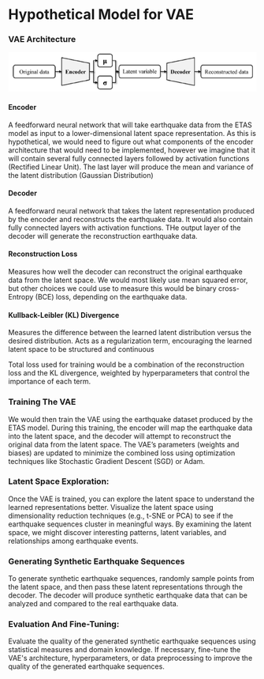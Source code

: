 # Hypothetical Model for VAE

### VAE Architecture

![VAE Architecture Model](vae_model.png)

#### Encoder
A feedforward neural network that will take earthquake data from the ETAS model as input to a lower-dimensional latent space representation. As this is hypothetical, we would need to figure out what components of the encoder architecture that would need to be implemented, however we imagine that it will contain several fully connected layers followed by activation functions (Rectified Linear Unit). The last layer will produce the mean and variance of the latent distribution (Gaussian Distribution)

#### Decoder
A feedforward neural network that takes the latent representation produced by the encoder and reconstructs the earthquake data. It would also contain fully connected layers with activation functions. THe output layer of the decoder will generate the reconstruction earthquake data.

#### Reconstruction Loss
Measures how well the decoder can reconstruct the original earthquake data from the latent space. We would most likely use mean squared error, but other choices we could use to measure this would be binary cross-Entropy (BCE) loss, depending on the earthquake data.

#### Kullback-Leibler (KL) Divergence
Measures the difference between the learned latent distribution versus the desired distribution. Acts as a regularization term, encouraging the learned latent space to be structured and continuous

Total loss used for training would be a combination of the reconstruction loss and the KL divergence, weighted by hyperparameters that control the importance of each term.

### Training The VAE
We would then train the VAE using the earthquake dataset produced by the ETAS model. During this training, the encoder will map the earthquake data into the latent space, and the decoder will attempt to reconstruct the original data from the latent space. The VAE’s parameters (weights and biases) are updated to minimize the combined loss using optimization techniques like Stochastic Gradient Descent (SGD) or Adam.

### Latent Space Exploration:
Once the VAE is trained, you can explore the latent space to understand the learned representations better. Visualize the latent space using dimensionality reduction techniques (e.g., t-SNE or PCA) to see if the earthquake sequences cluster in meaningful ways. By examining the latent space, we might discover interesting patterns, latent variables, and relationships among earthquake events.

### Generating Synthetic Earthquake Sequences
To generate synthetic earthquake sequences, randomly sample points from the latent space, and then pass these latent representations through the decoder. The decoder will produce synthetic earthquake data that can be analyzed and compared to the real earthquake data.

### Evaluation And Fine-Tuning:
Evaluate the quality of the generated synthetic earthquake sequences using statistical measures and domain knowledge. If necessary, fine-tune the VAE's architecture, hyperparameters, or data preprocessing to improve the quality of the generated earthquake sequences.
